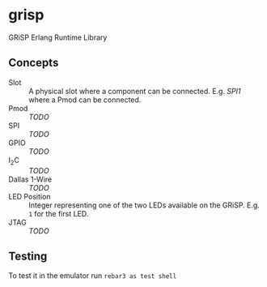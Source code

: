 # grisp
GRiSP Erlang Runtime Library

## Concepts

<dl>
    <dt>Slot</dt>
    <dd>A physical slot where a component can be connected. E.g. <em>SPI1</em> where a Pmod can be connected.</dd>
    <dt>Pmod</dt>
    <dd><em>TODO</em></dd>
    <dt>SPI</dt>
    <dd><em>TODO</em></dd>
    <dt>GPIO</dt>
    <dd><em>TODO</em></dd>
    <dt>I<sub>2</sub>C</dt> <!-- I2C -->
    <dd><em>TODO</em></dd>
    <dt>Dallas 1-Wire</dt>
    <dd><em>TODO</em></dd>
    <dt>LED Position</dt>
    <dd>Integer representing one of the two LEDs available on the GRiSP. E.g. <code>1</code> for the first LED.</dd>
    <dt>JTAG</dt>
    <dd><em>TODO</em></dd>
</dl>


## Testing

To test it in the emulator run
```rebar3 as test shell```
